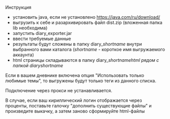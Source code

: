 ﻿Инструкция

* установить java, если не установлено https://java.com/ru/download/
* выгрузить к себе и разархивировать файл dist.zip (вложенная папка lib необходима)
* запустить diary_exporter.jar
* ввести требуемые данные
* результаты будут сложены в папку diary_*shortname* внутри выбранного вами каталога (*shortname* - короткое имя выгружаемого аккаунта)
* html страницы складываются в папку diary_*shortname*_html рядом с папкой diary_*shortname*

   
Если в вашем дневнике включена опция "Использовать только любимые темы", то выгружены будут только теги из данного списка.

Подключение через прокси не устанавливается.

В случае, если ваш кириллический логин отображается через проценты, поставьте галочку "дополнить существующие файлы" и произведите выкачку, а затем заново сформируйте html-файлы
